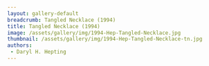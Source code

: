 ```yaml
---
layout: gallery-default
breadcrumb: Tangled Necklace (1994)
title: Tangled Necklace (1994)
image: /assets/gallery/img/1994-Hep-Tangled-Necklace.jpg
thumbnail: /assets/gallery/img/1994-Hep-Tangled-Necklace-tn.jpg
authors:
 - Daryl H. Hepting
---
```

